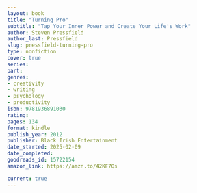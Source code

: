 ```yaml
---
layout: book
title: "Turning Pro"
subtitle: "Tap Your Inner Power and Create Your Life's Work"
author: Steven Pressfield
author_last: Pressfield
slug: pressfield-turning-pro
type: nonfiction
cover: true
series: 
part: 
genres:
- creativity
- writing
- psychology
- productivity
isbn: 9781936891030
rating: 
pages: 134
format: kindle
publish_year: 2012
publisher: Black Irish Entertainment
date_started: 2025-02-09
date_completed: 
goodreads_id: 15722154
amazon_link: https://amzn.to/42KF7Qs

current: true
---
```


